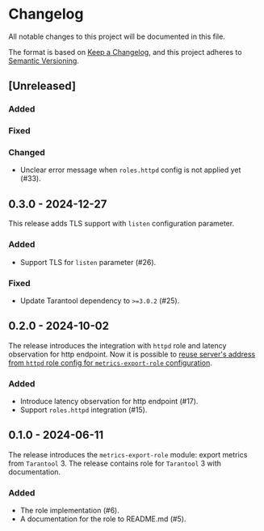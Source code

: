 # Changelog

All notable changes to this project will be documented in this file.

The format is based on [Keep a Changelog](https://keepachangelog.com/en/1.1.0/),
and this project adheres to [Semantic Versioning](https://semver.org/spec/v2.0.0.html).

## [Unreleased]

### Added

### Fixed

### Changed

- Unclear error message when `roles.httpd` config is not applied yet (#33).

## 0.3.0 - 2024-12-27

This release adds TLS support with `listen` configuration parameter.

### Added

- Support TLS for `listen` parameter (#26).

### Fixed

- Update Tarantool dependency to `>=3.0.2` (#25).

## 0.2.0 - 2024-10-02

The release introduces the integration with `httpd` role and latency observation for http
endpoint. Now it is possible to [reuse server's address from `httpd` role config
for `metrics-export-role` configuration](README.md#integration-with-httpd-role).

### Added

- Introduce latency observation for http endpoint (#17).
- Support `roles.httpd` integration (#15).

## 0.1.0 - 2024-06-11

The release introduces the `metrics-export-role` module: export metrics
from `Tarantool` 3. The release contains role for `Tarantool` 3 with
documentation.

### Added

- The role implementation (#6).
- A documentation for the role to README.md (#5).
